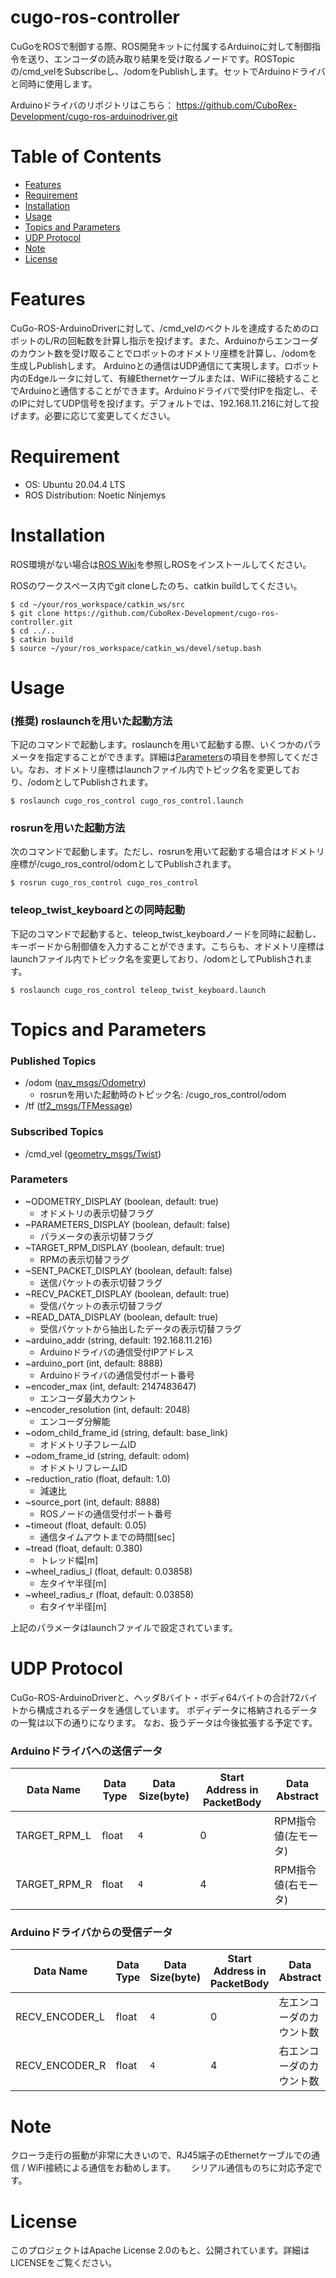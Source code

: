 # cugo-ros-controller

CuGoをROSで制御する際、ROS開発キットに付属するArduinoに対して制御指令を送り、エンコーダの読み取り結果を受け取るノードです。ROSTopicの/cmd_velをSubscribeし、/odomをPublishします。セットでArduinoドライバと同時に使用します。

Arduinoドライバのリポジトリはこちら： https://github.com/CuboRex-Development/cugo-ros-arduinodriver.git

# Table of Contents
- [Features](#features)
- [Requirement](#requirement)
- [Installation](#installation)
- [Usage](#usage)
- [Topics and Parameters](#topics-and-parameters)
- [UDP Protocol](#udp-protocol)
- [Note](#note)
- [License](#license)

# Features
CuGo-ROS-ArduinoDriverに対して、/cmd_velのベクトルを達成するためのロボットのL/Rの回転数を計算し指示を投げます。また、Arduinoからエンコーダのカウント数を受け取ることでロボットのオドメトリ座標を計算し、/odomを生成しPublishします。
Arduinoとの通信はUDP通信にて実現します。ロボット内のEdgeルータに対して、有線Ethernetケーブルまたは、WiFiに接続することでArduinoと通信することができます。Arduinoドライバで受付IPを指定し、そのIPに対してUDP信号を投げます。デフォルトでは、192.168.11.216に対して投げます。必要に応じて変更してください。

# Requirement
- OS: Ubuntu 20.04.4 LTS
- ROS Distribution: Noetic Ninjemys

# Installation
ROS環境がない場合は[ROS Wiki](http://wiki.ros.org/ja/noetic/Installation/Ubuntu)を参照しROSをインストールしてください。

ROSのワークスペース内でgit cloneしたのち、catkin buildしてください。
~~~
$ cd ~/your/ros_workspace/catkin_ws/src
$ git clone https://github.com/CuboRex-Development/cugo-ros-controller.git
$ cd ../..
$ catkin build
$ source ~/your/ros_workspace/catkin_ws/devel/setup.bash
~~~

# Usage

###  (推奨) roslaunchを用いた起動方法

下記のコマンドで起動します。roslaunchを用いて起動する際、いくつかのパラメータを指定することができます。詳細は[Parameters](#parameters)の項目を参照してください。なお、オドメトリ座標はlaunchファイル内でトピック名を変更しており、/odomとしてPublishされます。
~~~
$ roslaunch cugo_ros_control cugo_ros_control.launch
~~~

### rosrunを用いた起動方法

次のコマンドで起動します。ただし、rosrunを用いて起動する場合はオドメトリ座標が/cugo_ros_control/odomとしてPublishされます。
~~~
$ rosrun cugo_ros_control cugo_ros_control
~~~

### teleop_twist_keyboardとの同時起動

下記のコマンドで起動すると、teleop_twist_keyboardノードを同時に起動し、キーボードから制御値を入力することができます。こちらも、オドメトリ座標はlaunchファイル内でトピック名を変更しており、/odomとしてPublishされます。

~~~
$ roslaunch cugo_ros_control teleop_twist_keyboard.launch
~~~

# Topics and Parameters
### Published Topics
- /odom ([nav_msgs/Odometry](http://docs.ros.org/en/noetic/api/nav_msgs/html/msg/Odometry.html))
  - rosrunを用いた起動時のトピック名: /cugo_ros_control/odom
- /tf ([tf2_msgs/TFMessage](https://docs.ros.org/en/noetic/api/tf2_msgs/html/msg/TFMessage.html))

### Subscribed Topics
- /cmd_vel ([geometry_msgs/Twist](http://docs.ros.org/en/noetic/api/geometry_msgs/html/msg/Twist.html))

### Parameters
- ~ODOMETRY_DISPLAY (boolean, default: true)
  - オドメトリの表示切替フラグ
- ~PARAMETERS_DISPLAY (boolean, default: false)
  - パラメータの表示切替フラグ
- ~TARGET_RPM_DISPLAY (boolean, default: true)
  - RPMの表示切替フラグ
- ~SENT_PACKET_DISPLAY (boolean, default: false)
  - 送信パケットの表示切替フラグ
- ~RECV_PACKET_DISPLAY (boolean, default: true)
  - 受信パケットの表示切替フラグ
- ~READ_DATA_DISPLAY (boolean, default: true)
  - 受信パケットから抽出したデータの表示切替フラグ
- ~arduino_addr (string, default: 192.168.11.216)
  - Arduinoドライバの通信受付IPアドレス
- ~arduino_port (int, default: 8888)
  - Arduinoドライバの通信受付ポート番号
- ~encoder_max (int, default: 2147483647)
  - エンコーダ最大カウント
- ~encoder_resolution (int, default: 2048)
  - エンコーダ分解能
- ~odom_child_frame_id (string, default: base_link)
  - オドメトリ子フレームID
- ~odom_frame_id (string, default: odom)
  - オドメトリフレームID
- ~reduction_ratio (float, default: 1.0)
  - 減速比
- ~source_port (int, default: 8888)
  - ROSノードの通信受付ポート番号
- ~timeout (float, default: 0.05)
  - 通信タイムアウトまでの時間[sec]
- ~tread (float, default: 0.380)
  - トレッド幅[m]
- ~wheel_radius_l (float, default: 0.03858)
  - 左タイヤ半径[m]
- ~wheel_radius_r (float, default: 0.03858)
  - 右タイヤ半径[m]

上記のパラメータはlaunchファイルで設定されています。

# UDP Protocol
CuGo-ROS-ArduinoDriverと、ヘッダ8バイト・ボディ64バイトの合計72バイトから構成されるデータを通信しています。
ボディデータに格納されるデータの一覧は以下の通りになります。
なお、扱うデータは今後拡張する予定です。

### Arduinoドライバへの送信データ

Data Name      | Data Type  | Data Size(byte) | Start Address in PacketBody | Data Abstract
---------------|------------|-----------------|-----------------------------|--------------------
TARGET_RPM_L   | float      | `4`             | 0                           | RPM指令値(左モータ)
TARGET_RPM_R   | float      | `4`             | 4                           | RPM指令値(右モータ)


### Arduinoドライバからの受信データ

Data Name      | Data Type  | Data Size(byte) | Start Address in PacketBody | Data Abstract
---------------|------------|-----------------|-----------------------------|-----------------
RECV_ENCODER_L | float      | `4`             | 0                           | 左エンコーダのカウント数
RECV_ENCODER_R | float      | `4`             | 4                           | 右エンコーダのカウント数


# Note

クローラ走行の振動が非常に大きいので、RJ45端子のEthernetケーブルでの通信 / WiFi接続による通信をお勧めします。　　
シリアル通信ものちに対応予定です。


# License
このプロジェクトはApache License 2.0のもと、公開されています。詳細はLICENSEをご覧ください。
